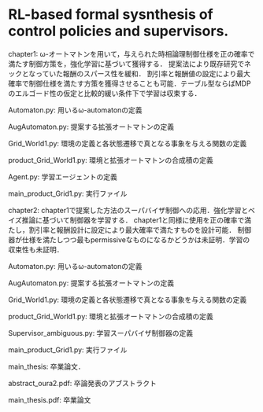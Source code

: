 # RL-based formal sysnthesis of control policies and supervisors.

chapter1:
ω-オートマトンを用いて，与えられた時相論理制御仕様を正の確率で満たす制御方策を，強化学習に基づいて獲得する．
提案法により既存研究でネックとなっていた報酬のスパース性を緩和．
割引率と報酬値の設定により最大確率で制御仕様を満たす方策を獲得させることも可能．テーブル型ならばMDPのエルゴード性の仮定と比較的緩い条件下で学習は収束する．

Automaton.py:
用いるω-automatonの定義

AugAutomaton.py:
提案する拡張オートマトンの定義

Grid_World1.py:
環境の定義と各状態遷移で真となる事象を与える関数の定義

product_Grid_World1.py:
環境と拡張オートマトンの合成積の定義

Agent.py:
学習エージェントの定義

main_product_Grid1.py:
実行ファイル

chapter2:
chapter1で提案した方法のスーパバイザ制御への応用．強化学習とベイズ推論に基づいて制御器を学習する．
chapter1と同様に使用を正の確率で満たし，割引率と報酬設計に設定により最大確率で満たすものを設計可能．
制御器が仕様を満たしつつ最もpermissiveなものになるかどうかは未証明．学習の収束性も未証明．

Automaton.py:
用いるω-automatonの定義

AugAutomaton.py:
提案する拡張オートマトンの定義

Grid_World1.py:
環境の定義と各状態遷移で真となる事象を与える関数の定義

product_Grid_World1.py:
環境と拡張オートマトンの合成積の定義

Supervisor_ambiguous.py:
学習スーパバイザ制御器の定義

main_product_Grid1.py:
実行ファイル


main_thesis:
卒業論文．

abstract_oura2.pdf:
卒論発表のアブストラクト

main_thesis.pdf:
卒業論文


